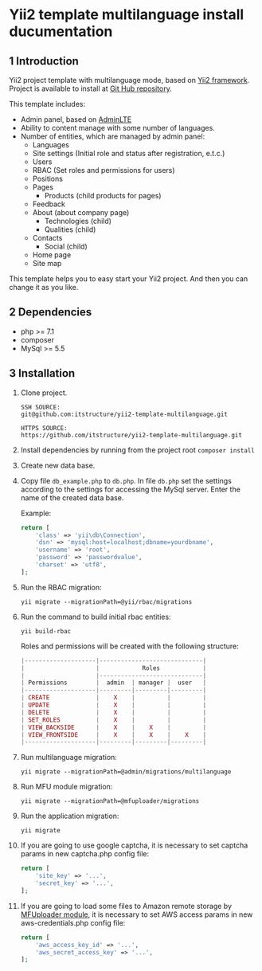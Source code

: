 Yii2 template multilanguage install ducumentation
==============

1 Introduction
----------------------------

Yii2 project template with multilanguage mode, based on [Yii2 framework](https://github.com/yiisoft/yii2).
Project is available to install at [Git Hub repository](https://github.com/itstructure/yii2-template-multilanguage).

This template includes:
- Admin panel, based on [AdminLTE](https://github.com/almasaeed2010/AdminLTE)
- Ability to content manage with some number of languages.
- Number of entities, which are managed by admin panel:
    - Languages
    - Site settings (Initial role and status after registration, e.t.c.)
    - Users
    - RBAC (Set roles and permissions for users)
    - Positions
    - Pages
        - Products (child products for pages)
    - Feedback
    - About (about company page)
        - Technologies (child)
        - Qualities (child)
    - Contacts
        - Social (child)
    - Home page
    - Site map
    
This template helps you to easy start your Yii2 project. And then you can change it as you like.

2 Dependencies
----------------------------

- php >= 7.1
- composer
- MySql >= 5.5

3 Installation
----------------------------

1. Clone project.
    ```
    SSH SOURCE:
    git@github.com:itstructure/yii2-template-multilanguage.git
    ```
    ```
    HTTPS SOURCE:
    https://github.com/itstructure/yii2-template-multilanguage.git
    ```
2. Install dependencies by running from the project root ```composer install``` 
 
3. Create new data base.

4. Copy file ```db_example.php``` to ```db.php```. In file ```db.php``` set the settings according to the settings for accessing the MySql server. Enter the name of the created data base.

    Example:
    ```php
    return [
        'class' => 'yii\db\Connection',
        'dsn' => 'mysql:host=localhost;dbname=yourdbname',
        'username' => 'root',
        'password' => 'passwordvalue',
        'charset' => 'utf8',
    ];
    ```

5. Run the RBAC migration: 
    ```
    yii migrate --migrationPath=@yii/rbac/migrations
    ```
6. Run the command to build initial rbac entities: 
    ```
    yii build-rbac
    ```
    
    Roles and permissions will be created with the following structure:
    ```php
    |--------------------|-----------------------------|
    |                    |            Roles            |
    |                    |-----------------------------|
    | Permissions        |  admin  | manager |  user   |
    |--------------------|---------|---------|---------|
    | CREATE             |    X    |         |         |
    | UPDATE             |    X    |         |         |
    | DELETE             |    X    |         |         |
    | SET_ROLES          |    X    |         |         |
    | VIEW_BACKSIDE      |    X    |    X    |         |
    | VIEW_FRONTSIDE     |    X    |    X    |    X    |
    |--------------------|---------|---------|---------|
    ```
    
7. Run multilanguage migration:
    ```
    yii migrate --migrationPath=@admin/migrations/multilanguage
    ```
8. Run MFU module migration:
    ```
    yii migrate --migrationPath=@mfuploader/migrations
    ```
9. Run the application migration:
    ```
    yii migrate
    ```
    
10. If you are going to use google captcha, it is necessary to set captcha params in new captcha.php config file:
    ```php
    return [
        'site_key' => '...',
        'secret_key' => '...',
    ];
    ```
    
11. If you are going to load some files to Amazon remote storage by [MFUploader module](https://github.com/itstructure/yii2-multi-format-uploader), it is necessary to set AWS access params in new aws-credentials.php config file:
    ```php
    return [
        'aws_access_key_id' => '...',
        'aws_secret_access_key' => '...',
    ];
    ```